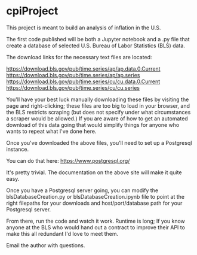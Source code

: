 # cpiProject
This project is meant to build an analysis of inflation in the U.S.

The first code published will be both a Jupyter notebook and a .py file that create a database of selected U.S. Bureau of Labor Statistics (BLS) data.

The download links for the necessary text files are located:

https://download.bls.gov/pub/time.series/ap/ap.data.0.Current
https://download.bls.gov/pub/time.series/ap/ap.series
https://download.bls.gov/pub/time.series/cu/cu.data.0.Current
https://download.bls.gov/pub/time.series/cu/cu.series

You'll have your best luck manually downloading these files by visiting the page and right-clicking; these files are too big to load in your browser, and the BLS restricts scraping (but does not specify under what circumstances a scraper would be allowed.) If you are aware of how to get an automated download of this data going that would simplify things for anyone who wants to repeat what I've done here.

Once you've downloaded the above files, you'll need to set up a Postgresql instance. 

You can do that here: https://www.postgresql.org/ 

It's pretty trivial. The documentation on the above site will make it quite easy.

Once you have a Postgresql server going, you can modify the blsDatabaseCreation.py or blsDatabaseCreation.ipynb file to point at the right filepaths for your downloads and host/port/database path for your Postgresql server. 

From there, run the code and watch it work. Runtime is long; If you know anyone at the BLS who would hand out a contract to improve their API to make this all redundant I'd love to meet them. 

Email the author with questions.
